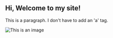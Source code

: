 ## Hi, Welcome to my site!

This is a paragraph.  I don't have to add an 'a' tag.

![This is an image](http://www.ndmdance.com/wp-content/uploads/2015/07/NDM-Performance-Page.jpg)
